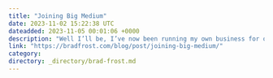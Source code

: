```yaml
---
title: "Joining Big Medium"
date: 2023-11-02 15:22:38 UTC
dateadded: 2023-11-05 00:01:06 +0000
description: "Well I’ll be, I’ve now been running my own business for over a decade! In January 2013 I left agency life and set out into the world of self employment. When I&nbsp;announced&nbsp;I was going to start my own company, here’s […]"
link: "https://bradfrost.com/blog/post/joining-big-medium/"
category:
directory: _directory/brad-frost.md
---
```

